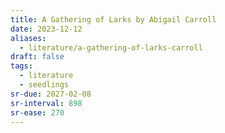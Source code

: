 ```yaml
---
title: A Gathering of Larks by Abigail Carroll
date: 2023-12-12
aliases:
  - literature/a-gathering-of-larks-carroll
draft: false
tags:
  - literature
  - seedlings
sr-due: 2027-02-08
sr-interval: 898
sr-ease: 270
---
```


